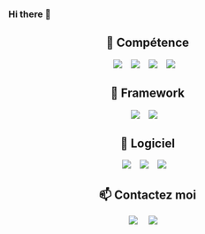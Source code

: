 ### Hi there 👋

<!--
**AbdouVak/AbdouVak** is a ✨ _special_ ✨ repository because its `README.md` (this file) appears on your GitHub profile.

Here are some ideas to get you started:

- 🔭 I’m currently working on ...
- 🌱 I’m currently learning ...
- 👯 I’m looking to collaborate on ...
- 🤔 I’m looking for help with ...
- 💬 Ask me about ...
- 📫 How to reach me: ...
- 😄 Pronouns: ...
- ⚡ Fun fact: ...
-->

<h2 align="center"> 🌱 Compétence </h2>
<p align="center">
  <img src="https://img.shields.io/badge/HTML5-E34F26?style=for-the-badge&logo=html5&logoColor=white" />&nbsp;&nbsp;&nbsp;
  <img src="https://img.shields.io/badge/CSS3-1572B6?style=for-the-badge&logo=css3&logoColor=white" />&nbsp;&nbsp;&nbsp;
  <img src="https://img.shields.io/badge/JavaScript-323330?style=for-the-badge&logo=javascript&logoColor=F7DF1E" />&nbsp;&nbsp;&nbsp;
  <img src="https://img.shields.io/badge/PHP-777BB4?style=for-the-badge&logo=php&logoColor=white" />&nbsp;&nbsp;&nbsp;
</p>

<h2 align="center"> 🌱 Framework </h2>
<p align="center">
  <img src="https://img.shields.io/badge/Symphony-0098FF?logo=symphony&logoColor=fff&style=for-the-badge" />&nbsp;&nbsp;&nbsp;
  <img src="https://img.shields.io/badge/Bootstrap-7952B3?logo=bootstrap&logoColor=fff&style=for-the-badge" />&nbsp;&nbsp;&nbsp;
</p>

<h2 align="center"> 🔭 Logiciel </h2>
<p align="center">
  <img src="https://img.shields.io/badge/Laragon-0E83CD?logo=laragon&logoColor=fff&style=for-the-badge" />&nbsp;&nbsp;&nbsp;
  <img src="https://img.shields.io/badge/Visual%20Studio%20Code-007ACC?logo=visualstudiocode&logoColor=fff&style=for-the-badge" />&nbsp;&nbsp;&nbsp;
  <img src="https://img.shields.io/badge/Microsoft%20Teams-6264A7?logo=microsoftteams&logoColor=fff&style=for-the-badge" />&nbsp;&nbsp;&nbsp;
</p>

<h2  align="center">📫 Contactez moi</h2>
<p align="center">
  <a target="_blank"href="https://www.linkedin.com/"><img src="https://img.shields.io/badge/linkedin-%230077B5.svg?&style=for-the-badge&logo=linkedin&logoColor=white" /></a>&nbsp;&nbsp;&nbsp;&nbsp;
  <a href="mailto:abdou.vakouiev@gmail.com"><img src="https://img.shields.io/badge/gmail-%23D14836.svg?&style=for-the-badge&logo=gmail&logoColor=white" /></a>&nbsp;&nbsp;&nbsp;&nbsp;
</p>

